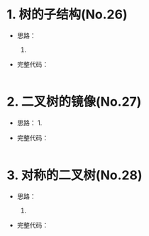 # 1. 树的子结构(No.26)

- 思路：

  1. 

- 完整代码：

  ```python
  
  ```

# 2. 二叉树的镜像(No.27)

- 思路：
  1. 

- 完整代码：

  ```python
  
  ```

  

# 3. 对称的二叉树(No.28)

- 思路：

  1. 

- 完整代码：

  ```python
  
  ```

  